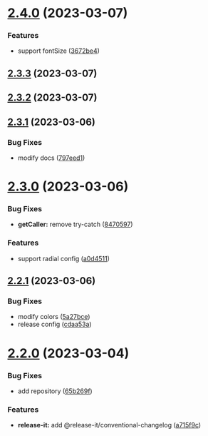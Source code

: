 

# [2.4.0](https://github.com/dingff/brush-log/compare/v2.3.3...v2.4.0) (2023-03-07)


### Features

* support fontSize ([3672be4](https://github.com/dingff/brush-log/commit/3672be45e439cd7a5c1126cd47453b1ada67f6be))

## [2.3.3](https://github.com/dingff/brush-log/compare/v2.3.2...v2.3.3) (2023-03-07)

## [2.3.2](https://github.com/dingff/brush-log/compare/v2.3.1...v2.3.2) (2023-03-07)

## [2.3.1](https://github.com/dingff/brush-log/compare/v2.3.0...v2.3.1) (2023-03-06)


### Bug Fixes

* modify docs ([797eed1](https://github.com/dingff/brush-log/commit/797eed162851833e2d17daf66160142bdb62c6a7))

# [2.3.0](https://github.com/dingff/brush-log/compare/v2.2.1...v2.3.0) (2023-03-06)


### Bug Fixes

* **getCaller:** remove try-catch ([8470597](https://github.com/dingff/brush-log/commit/84705978b2fa3db08219f8119eced0fcdaceb130))


### Features

* support radial config ([a0d4511](https://github.com/dingff/brush-log/commit/a0d45114f8e1d6c82e12df59422e39c42a4195c7))

## [2.2.1](https://github.com/dingff/brush-log/compare/v2.2.0...v2.2.1) (2023-03-06)


### Bug Fixes

* modify colors ([5a27bce](https://github.com/dingff/brush-log/commit/5a27bced55ad6620ed49f026d0c6309488a89fce))
* release config ([cdaa53a](https://github.com/dingff/brush-log/commit/cdaa53add87fef7af4306e5524ec6ecd31ddd93d))

# [2.2.0](https://github.com/dingff/brush-log/compare/v2.1.2...v2.2.0) (2023-03-04)


### Bug Fixes

* add repository ([65b269f](https://github.com/dingff/brush-log/commit/65b269fd7b583ecfacd5623f5c3926ac7277f937))


### Features

* **release-it:** add @release-it/conventional-changelog ([a715f9c](https://github.com/dingff/brush-log/commit/a715f9c17ee034487b7898fd02096649f7199e07))